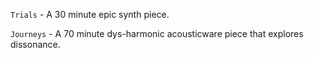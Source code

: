 
`Trials` - A 30 minute epic synth piece.

`Journeys` - A 70 minute dys-harmonic acousticware piece that explores dissonance.